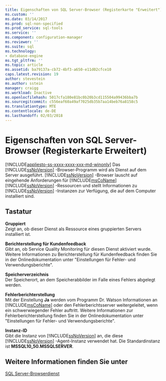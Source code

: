 ```yaml
---
title: Eigenschaften von SQL Server-Browser (Registerkarte "Erweitert") | Microsoft Docs
ms.custom: ''
ms.date: 03/14/2017
ms.prod: sql-non-specified
ms.prod_service: sql-tools
ms.service: ''
ms.component: configuration-manager
ms.reviewer: ''
ms.suite: sql
ms.technology:
- database-engine
ms.tgt_pltfrm: ''
ms.topic: article
ms.assetid: ba79137a-cb72-4bf3-a650-e11d02cfce10
caps.latest.revision: 19
author: stevestein
ms.author: sstein
manager: craigg
ms.workload: Inactive
ms.openlocfilehash: 5017cfa180e81bc0b20b3cd115504a99436bba7b
ms.sourcegitcommit: c556eaf60a49af7025db35b7aa14beb76a8158c5
ms.translationtype: MTE
ms.contentlocale: de-DE
ms.lasthandoff: 02/03/2018
---
```

# <a name="sql-server-browser-properties-advanced-tab"></a>Eigenschaften von SQL Server-Browser (Registerkarte Erweitert)
[!INCLUDE[appliesto-ss-xxxx-xxxx-xxx-md-winonly](../../includes/appliesto-ss-xxxx-xxxx-xxx-md-winonly.md)]
Das [!INCLUDE[ssNoVersion](../../includes/ssnoversion-md.md)] -Browser-Programm wird als Dienst auf dem Server ausgeführt. [!INCLUDE[ssNoVersion](../../includes/ssnoversion-md.md)] -Browser lauscht auf eingehende Anforderungen für [!INCLUDE[msCoName](../../includes/msconame-md.md)] [!INCLUDE[ssNoVersion](../../includes/ssnoversion-md.md)] -Ressourcen und stellt Informationen zu [!INCLUDE[ssNoVersion](../../includes/ssnoversion-md.md)] -Instanzen zur Verfügung, die auf dem Computer installiert sind.  
  
## <a name="options"></a>Tastatur  
 **Gruppiert**  
 Zeigt an, ob dieser Dienst als Ressource eines gruppierten Servers installiert ist.  
  
 **Berichterstellung für Kundenfeedback**  
 Gibt an, ob Service Quality Monitoring für diesen Dienst aktiviert wurde. Weitere Informationen zu Berichterstellung für Kundenfeedback finden Sie in der Onlinedokumentation unter "Einstellungen für Fehler- und Verwendungsberichte".  
  
 **Speicherverzeichnis**  
 Der Speicherort, an dem Speicherabbilder im Falle eines Fehlers abgelegt werden.  
  
 **Fehlerberichterstellung**  
 Mit der Einstellung **Ja** werden vom Programm Dr. Watson Informationen an [!INCLUDE[msCoName](../../includes/msconame-md.md)] oder den Fehlerberichtsserver weitergeleitet, wenn ein schwerwiegender Fehler auftritt. Weitere Informationen zur Fehlerberichterstellung finden Sie in der Onlinedokumentation unter "Einstellungen für Fehler- und Verwendungsberichte".  
  
 **Instanz-ID**  
 Gibt die Instanz von [!INCLUDE[ssNoVersion](../../includes/ssnoversion-md.md)] an, die diese [!INCLUDE[ssNoVersion](../../includes/ssnoversion-md.md)] -Agent-Instanz verwendet hat. Die Standardinstanz ist **MSSQL10_50.MSSQLSERVER**.  
  
## <a name="see-also"></a>Weitere Informationen finden Sie unter  
 [SQL Server-Browserdienst](../../tools/configuration-manager/sql-server-browser-service.md)  
  
  
